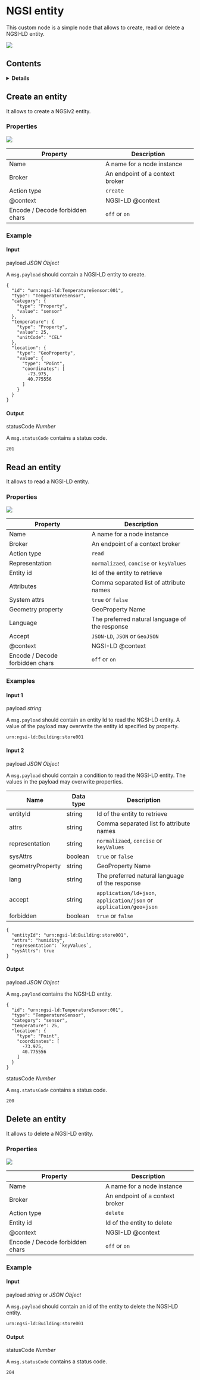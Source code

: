 # NGSI entity

This custom node is a simple node that allows to create, read or delete a NGSI-LD entity.

![](https://raw.githubusercontent.com/lets-fiware/node-red-contrib-NGSI-LD/gh-pages/images/entity/entity-01.png)

## Contents

<details>
<summary><strong>Details</strong></summary>

-   [Create an entity](#create-an-entity)
-   [Read an entity](#read-an-entity)
-   [Delete an entity](#delete-an-entity)

</details>

## Create an entity

It allows to create a NGSIv2 entity.

### Properties

![](https://raw.githubusercontent.com/lets-fiware/node-red-contrib-NGSI-LD/gh-pages/images/entity/entity-02.png)

| Property                        | Description                     |
| ------------------------------- | ------------------------------- |
| Name                            | A name for a node instance      |
| Broker                          | An endpoint of a context broker |
| Action type                     | `create`                        |
| @context                        | NGSI-LD @context                |
| Encode / Decode forbidden chars | `off` or `on`                   |

### Example

#### Input

payload *JSON Object*

A `msg.payload` should contain a NGSI-LD entity to create.

```
{
  "id": "urn:ngsi-ld:TemperatureSensor:001",
  "type": "TemperatureSensor",
  "category": {
    "type": "Property",
    "value": "sensor"
  },
  "temperature": {
    "type": "Property",
    "value": 25,
    "unitCode": "CEL"
  },
  "location": {
    "type": "GeoProperty",
    "value": {
      "type": "Point",
      "coordinates": [
        -73.975,
        40.775556
      ]
    }
  }
}
```

#### Output

statusCode *Number*

A `msg.statusCode` contains a status code.

```
201
```

## Read an entity

It allows to read a NGSI-LD entity.

### Properties

![](https://raw.githubusercontent.com/lets-fiware/node-red-contrib-NGSI-LD/gh-pages/images/entity/entity-03.png)

| Property                        | Description                                    |
| ------------------------------- | ---------------------------------------------- |
| Name                            | A name for a node instance                     |
| Broker                          | An endpoint of a context broker                |
| Action type                     | `read`                                         |
| Representation                  | `normalizaed`, `concise` or `keyValues`        |
| Entity id                       | Id of the entity to retrieve                   |
| Attributes                      | Comma separated list of attribute names        |
| System attrs                    | `true` or `false`                              |
| Geometry property               | GeoProperty Name                               |
| Language                        | The preferred natural language of the response |
| Accept                          | `JSON-LD`, `JSON` or `GeoJSON`                 |
| @context                        | NGSI-LD @context                               |
| Encode / Decode forbidden chars | `off` or `on`                                  |

### Examples

#### Input 1

payload *string*

A `msg.payload` should contain an entity Id to read the NGSI-LD entity.
A value of the payload may overwrite the entity id specified by property.

```
urn:ngsi-ld:Building:store001
```

#### Input 2

payload *JSON Object*

A `msg.payload` should contain a condition to read the NGSI-LD entity.
The values in the payload may overwrite properties.

| Name             | Data type | Description                                                         |
| ---------------- | --------- | ------------------------------------------------------------------- |
| entityId         | string    | Id of the entity to retrieve                                        |
| attrs            | string    | Comma separated list fo attribute names                             |
| representation   | string    | `normalizaed`, `concise` or `keyValues`                             |
| sysAttrs         | boolean   | `true` or `false`                                                   |
| geometryProperty | string    | GeoProperty Name                                                    |
| lang             | string    | The preferred natural language of the response                      |
| accept           | string    | `application/ld+json`, `application/json` or `application/geo+json` |
| forbidden        | boolean   | `true` or `false`                                                   |

```
{
  "entityId": "urn:ngsi-ld:Building:store001",
  "attrs": "humidity",
  "representation": `keyValues`,
  "sysAttrs": true 
}
```

#### Output

payload *JSON Object*

A `msg.payload` contains the NGSI-LD entity.

```
{
  "id": "urn:ngsi-ld:TemperatureSensor:001",
  "type": "TemperatureSensor",
  "category": "sensor",
  "temperature": 25,
  "location": {
    "type": "Point",
    "coordinates": [
      -73.975,
      40.775556
    ]
  }
}
```

statusCode *Number*

A `msg.statusCode` contains a status code.

```
200
```

## Delete an entity

It allows to delete a NGSI-LD entity.

### Properties

![](https://raw.githubusercontent.com/lets-fiware/node-red-contrib-NGSI-LD/gh-pages/images/entity/entity-04.png)

| Property                        | Description                     |
| ------------------------------- | ------------------------------- |
| Name                            | A name for a node instance      |
| Broker                          | An endpoint of a context broker |
| Action type                     | `delete`                        |
| Entity id                       | Id of the entity to delete      |
| @context                        | NGSI-LD @context                |
| Encode / Decode forbidden chars | `off` or `on`                   |

### Example

#### Input

payload *string* or *JSON Object*

A `msg.payload` should contain an id of the entity to delete the NGSI-LD entity.

```
urn:ngsi-ld:Building:store001
```

#### Output

statusCode *Number*

A `msg.statusCode` contains a status code.

```
204
```
